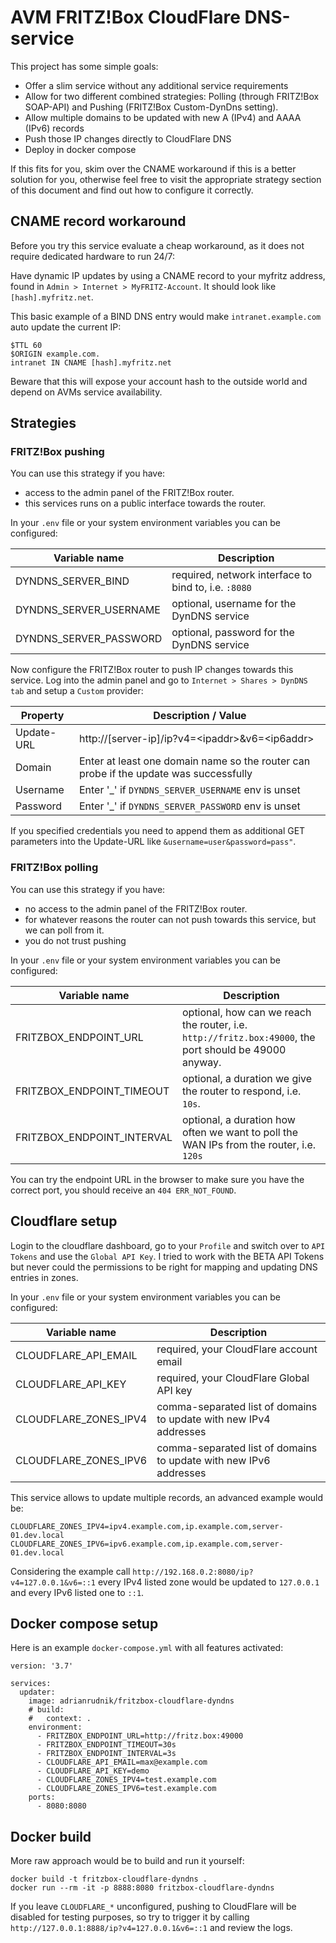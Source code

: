 # AVM FRITZ!Box CloudFlare DNS-service

This project has some simple goals:

- Offer a slim service without any additional service requirements
- Allow for two different combined strategies: Polling (through FRITZ!Box SOAP-API) and Pushing (FRITZ!Box Custom-DynDns setting).
- Allow multiple domains to be updated with new A (IPv4) and AAAA (IPv6) records
- Push those IP changes directly to CloudFlare DNS
- Deploy in docker compose

If this fits for you, skim over the CNAME workaround if this is a better solution for you, otherwise feel free to visit
the appropriate strategy section of this document and find out how to configure it correctly.

## CNAME record workaround

Before you try this service evaluate a cheap workaround, as it does not require dedicated hardware to run 24/7:

Have dynamic IP updates by using a CNAME record to your myfritz address, found in `Admin > Internet > MyFRITZ-Account`.
It should look like `[hash].myfritz.net`.

This basic example of a BIND DNS entry would make `intranet.example.com` auto update the current IP: 

```
$TTL 60
$ORIGIN example.com.
intranet IN CNAME [hash].myfritz.net
```

Beware that this will expose your account hash to the outside world and depend on AVMs service availability.

## Strategies

### FRITZ!Box pushing

You can use this strategy if you have:

- access to the admin panel of the FRITZ!Box router.
- this services runs on a public interface towards the router.

In your `.env` file or your system environment variables you can be configured:

| Variable name | Description |
| --- | --- |
| DYNDNS_SERVER_BIND | required, network interface to bind to, i.e. `:8080` |
| DYNDNS_SERVER_USERNAME | optional, username for the DynDNS service |
| DYNDNS_SERVER_PASSWORD | optional, password for the DynDNS service |

Now configure the FRITZ!Box router to push IP changes towards this service. Log into the admin panel and go to
`Internet > Shares > DynDNS tab` and setup a  `Custom` provider:

| Property | Description / Value |
| --- | --- |
| Update-URL | http://[server-ip]/ip?v4=\<ipaddr\>&v6=\<ip6addr\> |
| Domain | Enter at least one domain name so the router can probe if the update was successfully |
| Username | Enter '_' if  `DYNDNS_SERVER_USERNAME` env is unset |
| Password | Enter '_' if `DYNDNS_SERVER_PASSWORD` env is unset |

If you specified credentials you need to append them as additional GET parameters into the Update-URL like `&username=user&password=pass"`.

### FRITZ!Box polling

You can use this strategy if you have:

- no access to the admin panel of the FRITZ!Box router.
- for whatever reasons the router can not push towards this service, but we can poll from it.
- you do not trust pushing

In your `.env` file or your system environment variables you can be configured:

| Variable name | Description |
| --- | --- |
| FRITZBOX_ENDPOINT_URL | optional, how can we reach the router, i.e. `http://fritz.box:49000`, the port should be 49000 anyway. |
| FRITZBOX_ENDPOINT_TIMEOUT | optional, a duration we give the router to respond, i.e. `10s`. |
| FRITZBOX_ENDPOINT_INTERVAL | optional, a duration how often we want to poll the WAN IPs from the router, i.e. `120s` |

You can try the endpoint URL in the browser to make sure you have the correct port, you should receive an `404 ERR_NOT_FOUND`. 

## Cloudflare setup

Login to the cloudflare dashboard, go to your `Profile` and switch over to `API Tokens` and use the `Global API Key`.
I tried to work with the BETA API Tokens but never could the permissions to be right for mapping and updating DNS entries in zones.

In your `.env` file or your system environment variables you can be configured:

| Variable name | Description |
| --- | --- |
| CLOUDFLARE_API_EMAIL | required, your CloudFlare account email |
| CLOUDFLARE_API_KEY | required, your CloudFlare Global API key |
| CLOUDFLARE_ZONES_IPV4 | comma-separated list of domains to update with new IPv4 addresses |
| CLOUDFLARE_ZONES_IPV6 | comma-separated list of domains to update with new IPv6 addresses |

This service allows to update multiple records, an advanced example would be:

```env
CLOUDFLARE_ZONES_IPV4=ipv4.example.com,ip.example.com,server-01.dev.local
CLOUDFLARE_ZONES_IPV6=ipv6.example.com,ip.example.com,server-01.dev.local
```

Considering the example call `http://192.168.0.2:8080/ip?v4=127.0.0.1&v6=::1` every IPv4 listed zone would be updated to
`127.0.0.1` and every IPv6 listed one to `::1`.

## Docker compose setup

Here is an example `docker-compose.yml` with all features activated:

```
version: '3.7'

services:
  updater:
    image: adrianrudnik/fritzbox-cloudflare-dyndns
    # build:
    #   context: .
    environment:
      - FRITZBOX_ENDPOINT_URL=http://fritz.box:49000
      - FRITZBOX_ENDPOINT_TIMEOUT=30s
      - FRITZBOX_ENDPOINT_INTERVAL=3s
      - CLOUDFLARE_API_EMAIL=max@example.com
      - CLOUDFLARE_API_KEY=demo
      - CLOUDFLARE_ZONES_IPV4=test.example.com
      - CLOUDFLARE_ZONES_IPV6=test.example.com
    ports:
      - 8080:8080
```


## Docker build

More raw approach would be to build and run it yourself:

```
docker build -t fritzbox-cloudflare-dyndns .
docker run --rm -it -p 8888:8080 fritzbox-cloudflare-dyndns
```

If you leave `CLOUDFLARE_*` unconfigured, pushing to CloudFlare will be disabled for testing purposes, so try to
trigger it by calling `http://127.0.0.1:8888/ip?v4=127.0.0.1&v6=::1` and review the logs.
